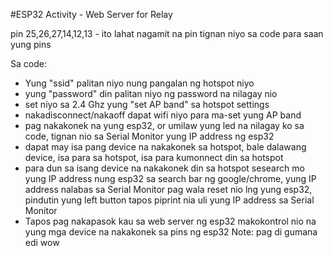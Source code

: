 #ESP32 Activity - Web Server for Relay

pin 25,26,27,14,12,13 - ito lahat nagamit na pin tignan niyo sa code para saan yung pins

Sa code:
 - Yung "ssid" palitan niyo nung pangalan ng hotspot niyo
 - yung "password" din palitan niyo ng password na nilagay nio
 - set niyo sa 2.4 Ghz yung "set AP band" sa hotspot settings
 - nakadisconnect/nakaoff dapat wifi niyo para ma-set yung AP band
 - pag nakakonek na yung esp32, or umilaw yung led na nilagay ko sa code, tignan nio sa Serial Monitor yung IP address ng esp32
 - dapat may isa pang device na nakakonek sa hotspot, bale dalawang device, isa para sa hotspot, isa para kumonnect din sa hotspot
 - para dun sa isang device na nakakonek din sa hotspot sesearch mo yung IP address nung esp32 sa search bar ng google/chrome, yung IP address nalabas sa Serial Monitor pag wala reset nio lng yung esp32, pindutin yung left button tapos piprint nia uli yung IP address sa Serial Monitor
 - Tapos pag nakapasok kau sa web server ng esp32 makokontrol nio na yung mga device na nakakonek sa pins ng esp32
Note: pag di gumana edi wow

